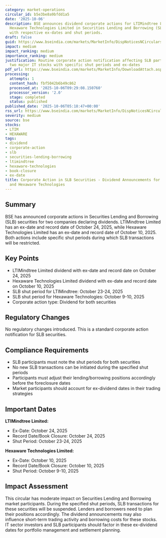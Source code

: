 ```yaml
---
category: market-operations
circular_id: b5e3be8a9bfdd1a5
date: '2025-10-06'
description: BSE announces dividend corporate actions for LTIMindtree Limited and
  Hexaware Technologies Limited in Securities Lending and Borrowing (SLB) securities
  with respective ex-dates and shut periods.
draft: false
guid: https://www.bseindia.com/markets/MarketInfo/DispNoticesNCirculars.aspx?Noticeid={18208C80-7915-47E8-9488-A50C045EB1F5}&noticeno=20251006-3&dt=10/06/2025&icount=3&totcount=16&flag=0
impact: medium
impact_ranking: medium
importance_ranking: medium
justification: Routine corporate action notification affecting SLB participants for
  two major IT stocks with specific shut periods and ex-dates
pdf_url: https://www.bseindia.com/markets/MarketInfo/DownloadAttach.aspx?id=20251006-3&attachedId=612ea2a9-68e8-4add-91f8-282b6e39e289
processing:
  attempts: 1
  content_hash: fbf5042b6b49c862
  processed_at: '2025-10-06T09:29:08.150760'
  processor_version: '2.0'
  stage: completed
  status: published
published_date: '2025-10-06T05:18:47+00:00'
rss_url: https://www.bseindia.com/markets/MarketInfo/DispNoticesNCirculars.aspx?Noticeid={18208C80-7915-47E8-9488-A50C045EB1F5}&noticeno=20251006-3&dt=10/06/2025&icount=3&totcount=16&flag=0
severity: medium
source: bse
stocks:
- LTIM
- HEXAWARE
tags:
- dividend
- corporate-action
- slb
- securities-lending-borrowing
- ltimindtree
- hexaware-technologies
- book-closure
- ex-date
title: Corporate Action in SLB Securities - Dividend Announcements for LTIMindtree
  and Hexaware Technologies
---
```


## Summary

BSE has announced corporate actions in Securities Lending and Borrowing (SLB) securities for two companies declaring dividends. LTIMindtree Limited has an ex-date and record date of October 24, 2025, while Hexaware Technologies Limited has an ex-date and record date of October 10, 2025. Both actions include specific shut periods during which SLB transactions will be restricted.

## Key Points

- LTIMindtree Limited dividend with ex-date and record date on October 24, 2025
- Hexaware Technologies Limited dividend with ex-date and record date on October 10, 2025
- SLB shut period for LTIMindtree: October 23-24, 2025
- SLB shut period for Hexaware Technologies: October 9-10, 2025
- Corporate action type: Dividend for both securities

## Regulatory Changes

No regulatory changes introduced. This is a standard corporate action notification for SLB securities.

## Compliance Requirements

- SLB participants must note the shut periods for both securities
- No new SLB transactions can be initiated during the specified shut periods
- Participants must adjust their lending/borrowing positions accordingly before the foreclosure dates
- Market participants should account for ex-dividend dates in their trading strategies

## Important Dates

**LTIMindtree Limited:**
- Ex-Date: October 24, 2025
- Record Date/Book Closure: October 24, 2025
- Shut Period: October 23-24, 2025

**Hexaware Technologies Limited:**
- Ex-Date: October 10, 2025
- Record Date/Book Closure: October 10, 2025
- Shut Period: October 9-10, 2025

## Impact Assessment

This circular has moderate impact on Securities Lending and Borrowing market participants. During the specified shut periods, SLB transactions for these securities will be suspended. Lenders and borrowers need to plan their positions accordingly. The dividend announcements may also influence short-term trading activity and borrowing costs for these stocks. IT sector investors and SLB participants should factor in these ex-dividend dates for portfolio management and settlement planning.